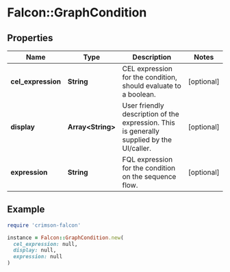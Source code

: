 # Falcon::GraphCondition

## Properties

| Name | Type | Description | Notes |
| ---- | ---- | ----------- | ----- |
| **cel_expression** | **String** | CEL expression for the condition, should evaluate to a boolean. | [optional] |
| **display** | **Array&lt;String&gt;** | User friendly description of the expression. This is generally supplied by the UI/caller. | [optional] |
| **expression** | **String** | FQL expression for the condition on the sequence flow. | [optional] |

## Example

```ruby
require 'crimson-falcon'

instance = Falcon::GraphCondition.new(
  cel_expression: null,
  display: null,
  expression: null
)
```

